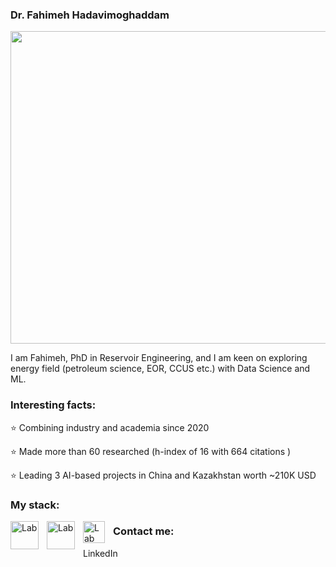 ### Dr. Fahimeh Hadavimoghaddam

<img src="![logo_git_xiaobao (3)](https://github.com/Fakhime/Fakhime/assets/86554005/9cdbd89b-1c48-425f-a3f9-d32034aabf76)" width="800" height="500"/>

I am Fahimeh, PhD in Reservoir Engineering, and I am keen on exploring energy field (petroleum science, EOR, CCUS etc.) with Data Science and ML. 

### Interesting facts:
⭐️ Combining industry and academia since 2020

⭐️ Made more than 60 researched (h-index of 16 with 664 citations )

⭐️ Leading 3 AI-based projects in China and Kazakhstan worth ~210K USD 

### My stack:
<img align="left" alt="Lab" width="45px" style="padding-right:10px;" src="https://upload.wikimedia.org/wikipedia/commons/thumb/c/cf/Python_logo_51.svg/1200px-Python_logo_51.svg.png"> 
<img align="left" alt="Lab" width="45px" style="padding-right:10px;" src="https://upload.wikimedia.org/wikipedia/commons/1/1b/R_logo.svg">
<img align="left" alt="Lab" width="35px" style="padding-right:10px;" src="https://raw.githubusercontent.com/isocpp/logos/master/cpp_logo.png">

### Contact me:
LinkedIn
